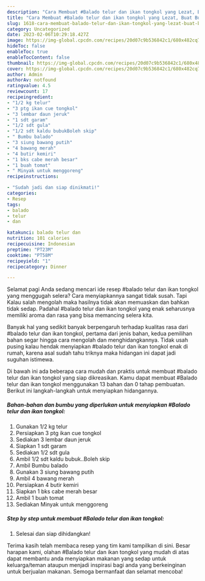```yaml
---
description: "Cara Membuat #Balado telur dan ikan tongkol yang Lezat, Buat Buka Puasa Bikin Ngiler"
title: "Cara Membuat #Balado telur dan ikan tongkol yang Lezat, Buat Buka Puasa Bikin Ngiler"
slug: 1618-cara-membuat-balado-telur-dan-ikan-tongkol-yang-lezat-buat-buka-puasa-bikin-ngiler
category: Uncategorized
date: 2023-02-06T10:29:18.427Z
image: https://img-global.cpcdn.com/recipes/20d07c9b536842c1/680x482cq70/balado-telur-dan-ikan-tongkol-foto-resep-utama.jpg
hideToc: false
enableToc: true
enableTocContent: false
thumbnail: https://img-global.cpcdn.com/recipes/20d07c9b536842c1/680x482cq70/balado-telur-dan-ikan-tongkol-foto-resep-utama.jpg
cover: https://img-global.cpcdn.com/recipes/20d07c9b536842c1/680x482cq70/balado-telur-dan-ikan-tongkol-foto-resep-utama.jpg
author: Admin
authorAv: notfound
ratingvalue: 4.5
reviewcount: 17
recipeingredient:
- "1/2 kg telur"
- "3 ptg ikan cue tongkol"
- "3 lembar daun jeruk"
- "1 sdt garam"
- "1/2 sdt gula"
- "1/2 sdt kaldu bubukBoleh skip"
- " Bumbu balado"
- "3 siung bawang putih"
- "4 bawang merah"
- "4 butir kemiri"
- "1 bks cabe merah besar"
- "1 buah tomat"
- " Minyak untuk menggoreng"
recipeinstructions:

- "Sudah jadi dan siap dinikmati!"
categories:
- Resep
tags:
- balado
- telur
- dan

katakunci: balado telur dan 
nutrition: 101 calories
recipecuisine: Indonesian
preptime: "PT23M"
cooktime: "PT58M"
recipeyield: "1"
recipecategory: Dinner

---
```



Selamat pagi Anda sedang mencari ide resep #balado telur dan ikan tongkol yang menggugah selera? Cara menyiapkannya sangat tidak susah. Tapi Kalau salah mengolah maka hasilnya tidak akan memuaskan dan bahkan tidak sedap. Padahal #balado telur dan ikan tongkol yang enak seharusnya memiliki aroma dan rasa yang bisa memancing selera kita.




Banyak hal yang sedikit banyak berpengaruh terhadap kualitas rasa dari #balado telur dan ikan tongkol, pertama dari jenis bahan, kedua pemilihan bahan segar hingga cara mengolah dan menghidangkannya. Tidak usah pusing kalau hendak menyiapkan #balado telur dan ikan tongkol enak di rumah, karena asal sudah tahu triknya maka hidangan ini dapat jadi suguhan istimewa.


Di bawah ini ada beberapa cara mudah dan praktis untuk membuat #balado telur dan ikan tongkol yang siap dikreasikan. Kamu dapat membuat #Balado telur dan ikan tongkol menggunakan 13 bahan dan 0 tahap pembuatan. Berikut ini langkah-langkah untuk menyiapkan hidangannya.

<!--inarticleads1-->

##### Bahan-bahan dan bumbu yang diperlukan untuk menyiapkan #Balado telur dan ikan tongkol:

1. Gunakan 1/2 kg telur
1. Persiapkan 3 ptg ikan cue tongkol
1. Sediakan 3 lembar daun jeruk
1. Siapkan 1 sdt garam
1. Sediakan 1/2 sdt gula
1. Ambil 1/2 sdt kaldu bubuk..Boleh skip
1. Ambil  Bumbu balado
1. Gunakan 3 siung bawang putih
1. Ambil 4 bawang merah
1. Persiapkan 4 butir kemiri
1. Siapkan 1 bks cabe merah besar
1. Ambil 1 buah tomat
1. Sediakan  Minyak untuk menggoreng




<!--inarticleads2-->

##### Step by step untuk membuat #Balado telur dan ikan tongkol:


1. Selesai dan siap dihidangkan!



Terima kasih telah membaca resep yang tim kami tampilkan di sini. Besar harapan kami, olahan #Balado telur dan ikan tongkol yang mudah di atas dapat membantu anda menyiapkan makanan yang sedap untuk keluarga/teman ataupun menjadi inspirasi bagi anda yang berkeinginan untuk berjualan makanan. Semoga bermanfaat dan selamat mencoba!
